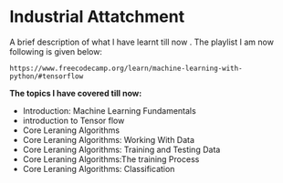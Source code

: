 
# Industrial Attatchment

A brief description of what I have learnt till now . The playlist I am now following is given below:

```
https://www.freecodecamp.org/learn/machine-learning-with-python/#tensorflow

```
 **The topics I have covered till now:**

*  Introduction: Machine Learning Fundamentals 
* introduction to Tensor flow
* Core Leraning Algorithms
* Core Leraning Algorithms: Working With Data
* Core Leraning Algorithms: Training and Testing Data
* Core Leraning Algorithms:The training Process
* Core Leraning Algorithms: Classification

